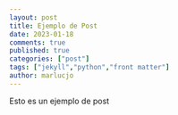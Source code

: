 ```yaml
---
layout: post
title: Ejemplo de Post
date: 2023-01-18
comments: true
published: true
categories: ["post"]
tags: ["jekyll","python","front matter"]
author: marlucjo
---
```


Esto es un ejemplo de post
